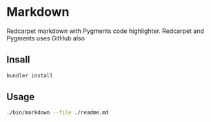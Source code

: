# Markdown
Redcarpet markdown with Pygments code highlighter.
Redcarpet and Pygments uses GitHub also

## Insall
```sh
bundler install
```

## Usage
```sh
./bin/markdown --file ./readme.md
```
